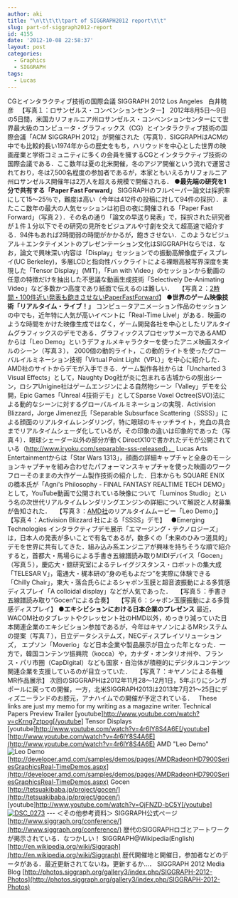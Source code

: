```yaml
---
author: aki
title: "\n\t\t\t\tpart of SIGGRAPH2012 report\t\t"
slug: part-of-siggraph2012-report
id: 4155
date: '2012-10-08 22:58:37'
layout: post
categories:
  - Graphics
  - SIGGRAPH
tags:
  - Lucas
---
```


[](https://aki.shirai.as/wp-content/uploads/2012/09/DSC_0273.png)CGとインタラクティブ技術の国際会議 SIGGRAPH 2012 Los Angeles   白井暁彦   【写真１：ロサンゼルス・コンベンションセンター】 2012年8月5日〜9日の5日間，米国カリフォルニア州ロサンゼルス・コンベンションセンターにて世界最大級のコンピュータ・グラフィックス（CG）とインタラクティブ技術の国際会議「ACM SIGGRAPH 2012」が開催された（写真1）．SIGGRAPHはACMの中でも比較的長い1974年からの歴史をもち，ハリウッドを中心とした世界の映画産業と学術コミュニティに多くの会員を擁するCGとインタラクティブ技術の国際会議である．ここ数年は夏の北米開催，冬のアジア開催という流れで運営されており，冬は7,500名程度の参加者であるが，本家ともいえるカリフォルニア州ロサンゼルス開催年は2万人を超える規模で開催される． **●最先端の研究を****1****分で共有する「****Paper Fast Forward****」** SIGGRAPHのフルペーパー論文は採択率にして15～25％で，難度は高い（今年は412件の投稿に対して94件の採択）．またここ数年の最大の人気セッションは初日の夜に開催される「Paper Fast Forward」（写真２）．その名の通り「論文の早送り発表」で，採択された研究者が１件１分以下でその研究の見所をビジュアルや寸劇を交えて超高速で紹介する．94件もあれば2時間弱の時間がかかるが，飽きさせない．このようなビジュアル＋エンタテイメントのプレゼンテーション文化はSIGGRAPHならでは．なお，論文で興味深い内容は「Display」セッションでの振動高解像度ディスプレイ(UC Berkeley)，多層LCDと指向性バックライトによる裸眼高被写界深度を実現した「Tensor Display」(MIT)，「Fun with Video」のセッションから動画の任意の特徴だけを抽出した不思議な動画生成技術「Selectively De-Animating Video」など多数かつ高度であり紙面で伝えるのは難しい．   【写真２：[2時間・100件近い発表も飽きさせないPaperFastForward](http://photos.siggraph.org/gallery3/index.php/SIGGRAPH-2012-Photos/Technical-Papers/TechnicalPapersFastForwardDSC_1748)】 **●世界のゲーム映像技術「リアルタイム・ライブ！」** コンピュータアニメーション作品のセッションの中でも，近年特に人気が高いイベントに「Real-Time Live!」がある．映画のような時間をかけた映像生成ではなく，ゲーム開発各社を中心としたリアルタイムグラフィックスのデモである．グラフィックスプロセッサメーカであるAMDからは「Leo Demo」というデフォルメキャラクターを使ったアニメ映画スタイルのシーン（写真３）， 2000個の動的ライト，この動的ライトを使ったグローバルイルミネーション技術「Virtual Point Light（VPL）」を中心に紹介した．AMD社のサイトからデモが入手できる．ゲーム製作各社からは「Uncharted 3 Visual Effects」として，Naughty Dog社が炎に包まれる古城からの脱出シーン，ロシアUnigine社はゲームエンジンによる自然物シーン「Valley」デモを公開，Epic Games「Unreal 4技術デモ」としてSparse Voxel Octree(SVO)法による動的なシーンに対するグローバルイルミネーションの実現．Activision Blizzard，Jorge Jimenez氏「Separable Subsurface Scattering（SSSS）」による顔面のリアルタイムレンダリング，特に眼球のキャッチライト，充血の具合までリアルタイムシェーダ化しているが，その印象の違いは印象的であった（写真４）．眼球シェーダー以外の部分が動くDirectX10で書かれたデモが公開されている（http://www.iryoku.com/separable-sss-released）． Lucas Arts Entertainmentからは「Star Wars 1313」，顔面の詳細キャプチャと全身のモーションキャプチャを組み合わせたパフォーマンスキャプチャを使った映画のワークフローそのままの大作ゲーム製作技術の紹介した．日本からも SQUARE ENIX の橋本氏が「Agni's Philosophy - FINAL FANTASY REALTIME TECH DEMO」として，YouTube動画で公開されている映像について「Luminos Studio」という名の次世代リアルタイムレンダリングエンジンの詳細について解説と人材募集が告知された．   【写真３：[AMD社](http://developer.amd.com/samples/demos/PublishingImages/Leo_Screenshot_04_lr.jpg)のリアルタイムムービー「Leo Demo」】   【写真４：Activision Blizzard 社による「SSSS」デモ】   ●Emerging Technologies インタラクティブデモ展示「エマージング・テクノロジーズ」は，日本人の発表が多いことで有名であるが，数多くの「未来のひみつ道具的」デモを世界に共有してきた．組み込み系エンジニアが興味を持ちそうな順で紹介すると，首都大・馬場らによる手書き五線譜読み取りMIDIデバイス「Gocen」（写真５），慶応大・舘研究室によるテレイグジスタンス・ロボットの集大成「TELESAR V」，電通大・梶本研の“身の毛もよだつ”を実際に体験できる「Chilly Chair」，東大・落合氏らによるシャボン玉膜と超音波振動による多質感ディスプレイ「A colloidal display」などが人気であった．   【写真５：手書き五線譜読み取り“Gocen”による合奏】   【写真６：シャボン玉膜振動による多質感ディスプレイ】 **●エキシビションにおける日本企業のプレゼンス** 最近，WACOM社のタブレットやクレッセント社のHMD以外，めっきり減っていた日本関連企業のエキシビション参加であるが，今年はキヤノンによるMRシステムの提案（写真７），日立データシステムズ，NECディスプレイソリューションズ， エプソン「Moverio」など日本企業や製品展示が目立った年となった．一方で，韓国コンテンツ振興院（kocca）や，カナダ・オンタリオ州や、フランス・パリ市圏（CapDigital）なども国家・自治体が積極的にデジタルコンテンツ関連企業を支援しているのが目立っていた．   【写真７：キヤノンによる各種MR作品展示】 次回のSIGGRAPHは2012年11月28〜12月1日，5年ぶりにシンガポールに戻っての開催，一方，北米SIGGRAPH2013は2013年7月21～25日にディズニーランドのお膝元，アナハイムでの開催が予定されている．   These links are just my memo for my writing as a magazine writer. Technical Papers Preview Trailer [youtube]http://www.youtube.com/watch?v=cKrng7ztpog[/youtube] Tensor Displays [youtube]http://www.youtube.com/watch?v=4r6lY8S4A6E[/youtube] [http://www.youtube.com/watch?v=4r6lY8S4A6E](http://www.youtube.com/watch?v=4r6lY8S4A6E) AMD "Leo Demo" ![](http://aki.shirai.as//HLIC/3aa06be246cb4b8f7ba65cda2c35b50d.jpg "Leo Demo") [http://developer.amd.com/samples/demos/pages/AMDRadeonHD7900SeriesGraphicsReal-TimeDemos.aspx](http://developer.amd.com/samples/demos/pages/AMDRadeonHD7900SeriesGraphicsReal-TimeDemos.aspx) Gocen [http://tetsuakibaba.jp/project/gocen/](http://tetsuakibaba.jp/project/gocen/) [youtube]http://www.youtube.com/watch?v=OjFNZD-bC5Y[/youtube] [![](https://aki.shirai.as/wp-content/uploads/2012/09/DSC_0273.png "DSC_0273")](https://aki.shirai.as/wp-content/uploads/2012/09/DSC_0273.png) --- ＜その他参考資料＞ SIGGRAPH公式ページ [http://www.siggraph.org/conference/](http://www.siggraph.org/conference/) 歴代のSIGGRAPHロゴとアートワークが掲示されている．なつかしい！ SIGGRAPH@Wikipedia(English) [http://en.wikipedia.org/wiki/Siggraph](http://en.wikipedia.org/wiki/Siggraph) 歴代開催地と開催日，参加者などのデータがある．最近更新されてないね，更新するか…． SIGGRAPH 2012 Media Blog [http://photos.siggraph.org/gallery3/index.php/SIGGRAPH-2012-Photos](http://photos.siggraph.org/gallery3/index.php/SIGGRAPH-2012-Photos)